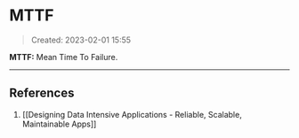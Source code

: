 # MTTF
> Created: 2023-02-01 15:55

**MTTF:** Mean Time To Failure.

----

## References
1. [[Designing Data Intensive Applications - Reliable, Scalable, Maintainable Apps]]